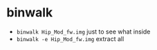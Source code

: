 # binwalk

- `binwalk Hip_Mod_fw.img` just to see what inside
- `binwalk -e Hip_Mod_fw.img` extract all
